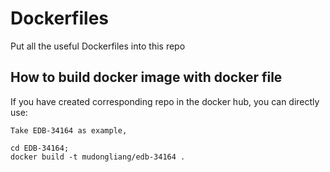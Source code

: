 # Dockerfiles
Put all the useful Dockerfiles into this repo

## How to build docker image with docker file

If you have created corresponding repo in the docker hub, you can directly use:

```
Take EDB-34164 as example,

cd EDB-34164;
docker build -t mudongliang/edb-34164 .

```
